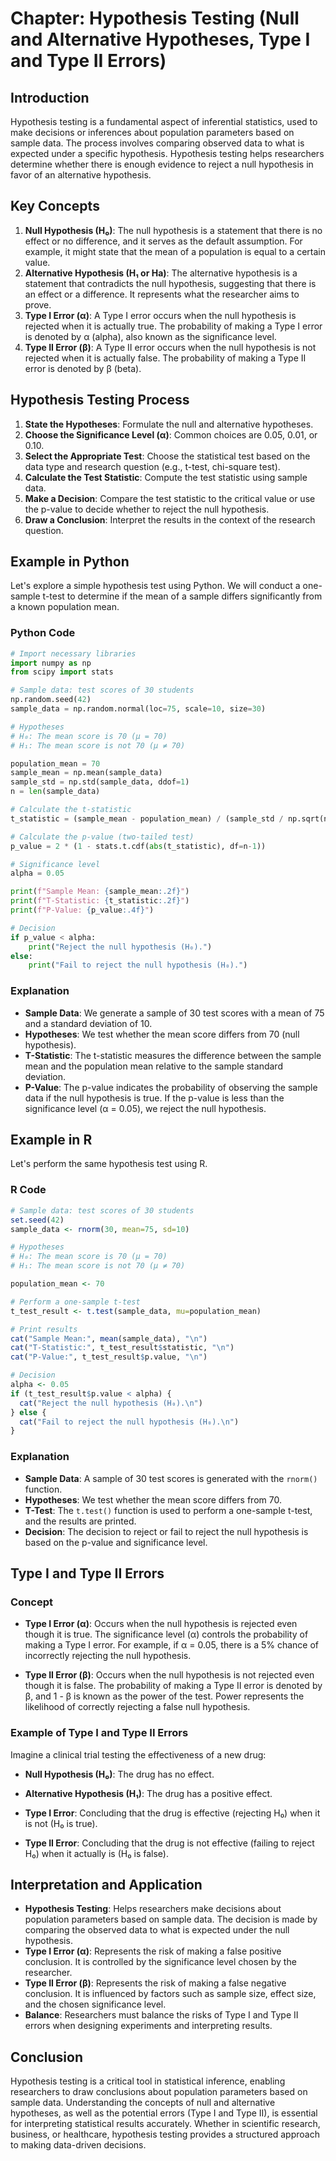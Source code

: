 # Chapter: Hypothesis Testing (Null and Alternative Hypotheses, Type I and Type II Errors)

## Introduction

Hypothesis testing is a fundamental aspect of inferential statistics, used to make decisions or inferences about population parameters based on sample data. The process involves comparing observed data to what is expected under a specific hypothesis. Hypothesis testing helps researchers determine whether there is enough evidence to reject a null hypothesis in favor of an alternative hypothesis.

## Key Concepts

1. **Null Hypothesis (H₀)**: The null hypothesis is a statement that there is no effect or no difference, and it serves as the default assumption. For example, it might state that the mean of a population is equal to a certain value.
2. **Alternative Hypothesis (H₁ or Ha)**: The alternative hypothesis is a statement that contradicts the null hypothesis, suggesting that there is an effect or a difference. It represents what the researcher aims to prove.
3. **Type I Error (α)**: A Type I error occurs when the null hypothesis is rejected when it is actually true. The probability of making a Type I error is denoted by α (alpha), also known as the significance level.
4. **Type II Error (β)**: A Type II error occurs when the null hypothesis is not rejected when it is actually false. The probability of making a Type II error is denoted by β (beta).

## Hypothesis Testing Process

1. **State the Hypotheses**: Formulate the null and alternative hypotheses.
2. **Choose the Significance Level (α)**: Common choices are 0.05, 0.01, or 0.10.
3. **Select the Appropriate Test**: Choose the statistical test based on the data type and research question (e.g., t-test, chi-square test).
4. **Calculate the Test Statistic**: Compute the test statistic using sample data.
5. **Make a Decision**: Compare the test statistic to the critical value or use the p-value to decide whether to reject the null hypothesis.
6. **Draw a Conclusion**: Interpret the results in the context of the research question.

## Example in Python

Let's explore a simple hypothesis test using Python. We will conduct a one-sample t-test to determine if the mean of a sample differs significantly from a known population mean.

### Python Code

```python
# Import necessary libraries
import numpy as np
from scipy import stats

# Sample data: test scores of 30 students
np.random.seed(42)
sample_data = np.random.normal(loc=75, scale=10, size=30)

# Hypotheses
# H₀: The mean score is 70 (μ = 70)
# H₁: The mean score is not 70 (μ ≠ 70)

population_mean = 70
sample_mean = np.mean(sample_data)
sample_std = np.std(sample_data, ddof=1)
n = len(sample_data)

# Calculate the t-statistic
t_statistic = (sample_mean - population_mean) / (sample_std / np.sqrt(n))

# Calculate the p-value (two-tailed test)
p_value = 2 * (1 - stats.t.cdf(abs(t_statistic), df=n-1))

# Significance level
alpha = 0.05

print(f"Sample Mean: {sample_mean:.2f}")
print(f"T-Statistic: {t_statistic:.2f}")
print(f"P-Value: {p_value:.4f}")

# Decision
if p_value < alpha:
    print("Reject the null hypothesis (H₀).")
else:
    print("Fail to reject the null hypothesis (H₀).")
```

### Explanation

- **Sample Data**: We generate a sample of 30 test scores with a mean of 75 and a standard deviation of 10.
- **Hypotheses**: We test whether the mean score differs from 70 (null hypothesis).
- **T-Statistic**: The t-statistic measures the difference between the sample mean and the population mean relative to the sample standard deviation.
- **P-Value**: The p-value indicates the probability of observing the sample data if the null hypothesis is true. If the p-value is less than the significance level (α = 0.05), we reject the null hypothesis.

## Example in R

Let's perform the same hypothesis test using R.

### R Code

```r
# Sample data: test scores of 30 students
set.seed(42)
sample_data <- rnorm(30, mean=75, sd=10)

# Hypotheses
# H₀: The mean score is 70 (μ = 70)
# H₁: The mean score is not 70 (μ ≠ 70)

population_mean <- 70

# Perform a one-sample t-test
t_test_result <- t.test(sample_data, mu=population_mean)

# Print results
cat("Sample Mean:", mean(sample_data), "\n")
cat("T-Statistic:", t_test_result$statistic, "\n")
cat("P-Value:", t_test_result$p.value, "\n")

# Decision
alpha <- 0.05
if (t_test_result$p.value < alpha) {
  cat("Reject the null hypothesis (H₀).\n")
} else {
  cat("Fail to reject the null hypothesis (H₀).\n")
}
```

### Explanation

- **Sample Data**: A sample of 30 test scores is generated with the `rnorm()` function.
- **Hypotheses**: We test whether the mean score differs from 70.
- **T-Test**: The `t.test()` function is used to perform a one-sample t-test, and the results are printed.
- **Decision**: The decision to reject or fail to reject the null hypothesis is based on the p-value and significance level.

## Type I and Type II Errors

### Concept

- **Type I Error (α)**: Occurs when the null hypothesis is rejected even though it is true. The significance level (α) controls the probability of making a Type I error. For example, if α = 0.05, there is a 5% chance of incorrectly rejecting the null hypothesis.
  
- **Type II Error (β)**: Occurs when the null hypothesis is not rejected even though it is false. The probability of making a Type II error is denoted by β, and 1 - β is known as the power of the test. Power represents the likelihood of correctly rejecting a false null hypothesis.

### Example of Type I and Type II Errors

Imagine a clinical trial testing the effectiveness of a new drug:

- **Null Hypothesis (H₀)**: The drug has no effect.
- **Alternative Hypothesis (H₁)**: The drug has a positive effect.

- **Type I Error**: Concluding that the drug is effective (rejecting H₀) when it is not (H₀ is true).
- **Type II Error**: Concluding that the drug is not effective (failing to reject H₀) when it actually is (H₀ is false).

## Interpretation and Application

- **Hypothesis Testing**: Helps researchers make decisions about population parameters based on sample data. The decision is made by comparing the observed data to what is expected under the null hypothesis.
- **Type I Error (α)**: Represents the risk of making a false positive conclusion. It is controlled by the significance level chosen by the researcher.
- **Type II Error (β)**: Represents the risk of making a false negative conclusion. It is influenced by factors such as sample size, effect size, and the chosen significance level.
- **Balance**: Researchers must balance the risks of Type I and Type II errors when designing experiments and interpreting results.

## Conclusion

Hypothesis testing is a critical tool in statistical inference, enabling researchers to draw conclusions about population parameters based on sample data. Understanding the concepts of null and alternative hypotheses, as well as the potential errors (Type I and Type II), is essential for interpreting statistical results accurately. Whether in scientific research, business, or healthcare, hypothesis testing provides a structured approach to making data-driven decisions.
